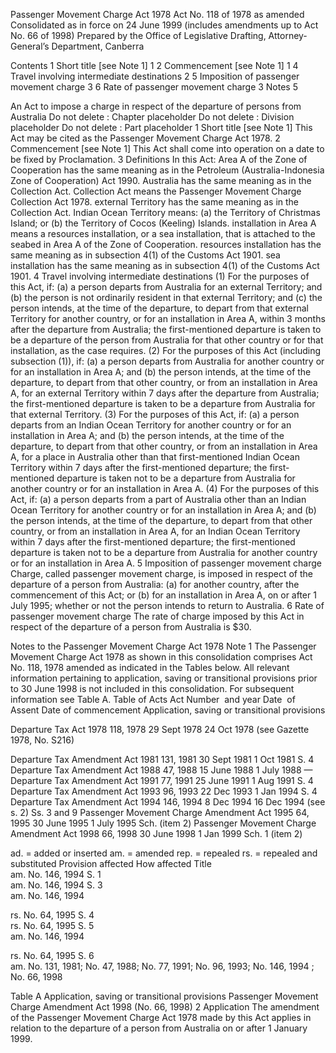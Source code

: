 
Passenger Movement Charge Act 1978
Act No. 118 of 1978 as amended 
Consolidated as in force on 24 June 1999
(includes amendments up to Act No. 66 of 1998)
Prepared by the Office of Legislative Drafting, Attorney-General’s Department, Canberra


Contents
1	Short title [see Note 1]	1
2	Commencement [see Note 1]	1
4	Travel involving intermediate destinations	2
5	Imposition of passenger movement charge	3
6	Rate of passenger movement charge	3
Notes 		5

An Act to impose a charge in respect of the departure of persons from Australia
Do not delete : Chapter placeholder
Do not delete : Division placeholder
Do not delete : Part placeholder
1  Short title [see Note 1]
		This Act may be cited as the Passenger Movement Charge Act 1978.
2  Commencement [see Note 1]
		This Act shall come into operation on a date to be fixed by Proclamation. 
3  Definitions
		In this Act:
Area A of the Zone of Cooperation has the same meaning as in the Petroleum (Australia-Indonesia Zone of Cooperation) Act 1990.
Australia has the same meaning as in the Collection Act.
Collection Act means the Passenger Movement Charge Collection Act 1978.
external Territory has the same meaning as in the Collection Act.
Indian Ocean Territory means:
	(a)	the Territory of Christmas Island; or
	(b)	the Territory of Cocos (Keeling) Islands.
installation in Area A means a resources installation, or a sea installation, that is attached to the seabed in Area A of the Zone of Cooperation.
resources installation has the same meaning as in subsection 4(1) of the Customs Act 1901.
sea installation has the same meaning as in subsection 4(1) of the Customs Act 1901.
4  Travel involving intermediate destinations
	(1)	For the purposes of this Act, if:
	(a)	a person departs from Australia for an external Territory; and
	(b)	the person is not ordinarily resident in that external Territory; and
	(c)	the person intends, at the time of the departure, to depart from that external Territory for another country, or for an installation in Area A, within 3 months after the departure from Australia;
the first-mentioned departure is taken to be a departure of the person from Australia for that other country or for that installation, as the case requires.
	(2)	For the purposes of this Act (including subsection (1)), if:
	(a)	a person departs from Australia for another country or for an installation in Area A; and
	(b)	the person intends, at the time of the departure, to depart from that other country, or from an installation in Area A, for an external Territory within 7 days after the departure from Australia;
the first-mentioned departure is taken to be a departure from Australia for that external Territory.
	(3)	For the purposes of this Act, if:
	(a)	a person departs from an Indian Ocean Territory for another country or for an installation in Area A; and
	(b)	the person intends, at the time of the departure, to depart from that other country, or from an installation in Area A, for a place in Australia other than that first-mentioned Indian Ocean Territory within 7 days after the first-mentioned departure;
the first-mentioned departure is taken not to be a departure from Australia for another country or for an installation in Area A.
	(4)	For the purposes of this Act, if:
	(a)	a person departs from a part of Australia other than an Indian Ocean Territory for another country or for an installation in Area A; and
	(b)	the person intends, at the time of the departure, to depart from that other country, or from an installation in Area A, for an Indian Ocean Territory within 7 days after the first-mentioned departure;
the first-mentioned departure is taken not to be a departure from Australia for another country or for an installation in Area A.
5  Imposition of passenger movement charge
		Charge, called passenger movement charge, is imposed in respect of the departure of a person from Australia:
	(a)	for another country, after the commencement of this Act; or
	(b)	for an installation in Area A, on or after 1 July 1995;
whether or not the person intends to return to Australia.
6  Rate of passenger movement charge
		The rate of charge imposed by this Act in respect of the departure of a person from Australia is $30.

Notes to the Passenger Movement Charge Act 1978
Note 1
The Passenger Movement Charge Act 1978 as shown in this consolidation comprises Act No. 118, 1978 amended as indicated in the Tables below.
All relevant information pertaining to application, saving or transitional provisions prior to 30 June 1998 is not included in this consolidation. For subsequent information see Table A.
Table of Acts
Act
Number  and year
Date  of Assent
Date of commencement
Application, saving or transitional provisions

Departure Tax Act 1978
118, 1978
29 Sept 1978
24 Oct 1978 (see Gazette 1978, No. S216)

Departure Tax Amendment Act 1981
131, 1981
30 Sept 1981
1 Oct 1981
S. 4
Departure Tax Amendment Act 1988
47, 1988
15 June 1988
1 July 1988
—
Departure Tax Amendment Act 1991
77, 1991
25 June 1991
1 Aug 1991
S. 4
Departure Tax Amendment Act 1993
96, 1993
22 Dec 1993
1 Jan 1994
S. 4
Departure Tax Amendment Act 1994
146, 1994
8 Dec 1994
16 Dec 1994 (see s. 2)
Ss. 3 and 9
Passenger Movement Charge Amendment Act 1995
64, 1995
30 June 1995
1 July 1995
Sch. (item 2)
Passenger Movement Charge Amendment Act 1998
66, 1998
30 June 1998
1 Jan 1999
Sch. 1 (item 2)


ad. = added or inserted      am. = amended      rep. = repealed      rs. = repealed and substituted
Provision affected
How affected
Title	
am. No. 146, 1994
S. 1	
am. No. 146, 1994
S. 3	
am. No. 146, 1994

rs. No. 64, 1995
S. 4	
rs. No. 64, 1995
S. 5	
am. No. 146, 1994

rs. No. 64, 1995
S. 6	
am. No. 131, 1981; No. 47, 1988; No. 77, 1991; No. 96, 1993; No. 146, 1994 ; No. 66, 1998

Table A
Application, saving or transitional provisions
Passenger Movement Charge Amendment Act 1998 (No. 66, 1998)
2  Application
The amendment of the Passenger Movement Charge Act 1978 made by this Act applies in relation to the departure of a person from Australia on or after 1 January 1999.



